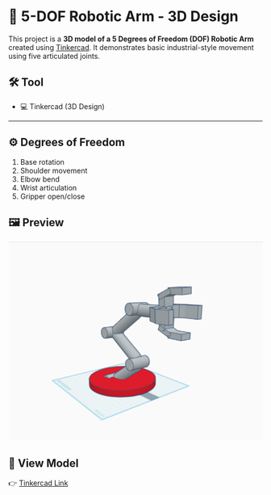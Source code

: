 # 🤖 5-DOF Robotic Arm - 3D Design

This project is a **3D model of a 5 Degrees of Freedom (DOF) Robotic Arm** created using [Tinkercad](https://www.tinkercad.com/). It demonstrates basic industrial-style movement using five articulated joints.

## 🛠 Tool
- 💻 Tinkercad (3D Design)
---

## ⚙️ Degrees of Freedom
1. Base rotation  
2. Shoulder movement  
3. Elbow bend  
4. Wrist articulation  
5. Gripper open/close  

## 🖼 Preview
![Robotic Arm Preview](RoboticArm.png)  

## 🔗 View Model
👉 [Tinkercad Link](https://www.tinkercad.com/things/11xaCaaAUX3-robotic-arm?sharecode=g3GlZatbxI0u7zmWy3p9_tIc1Fgwoe9MIKDmwrHafdA)
